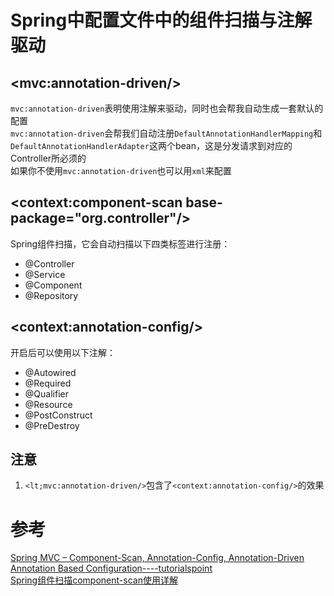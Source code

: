 # Spring中配置文件中的组件扫描与注解驱动
## &lt;mvc:annotation-driven/&gt;
`mvc:annotation-driven`表明使用注解来驱动，同时也会帮我自动生成一套默认的配置  
`mvc:annotation-driven`会帮我们自动注册`DefaultAnnotationHandlerMapping`和`DefaultAnnotationHandlerAdapter`这两个bean，这是分发请求到对应的Controller所必须的  
如果你不使用`mvc:annotation-driven`也可以用`xml`来配置 



## <context:component-scan base-package="org.controller"/>
Spring组件扫描，它会自动扫描以下四类标签进行注册：
- @Controller
- @Service
- @Component
- @Repository


## &lt;context:annotation-config/&gt;
开启后可以使用以下注解：
- @Autowired
- @Required
- @Qualifier
- @Resource
- @PostConstruct
- @PreDestroy

## 注意
1. `<lt;mvc:annotation-driven/>`包含了`<context:annotation-config/>`的效果

# 参考
[Spring MVC – Component-Scan, Annotation-Config, Annotation-Driven](https://scotch.io/@ethanmillar/spring-mvc-component-scan-annotation-config-annotation-driven)  
[Annotation Based Configuration----tutorialspoint](https://www.tutorialspoint.com/spring/spring_annotation_based_configuration.htm)  
[Spring组件扫描component-scan使用详解](http://blog.csdn.net/yechaodechuntian/article/details/50585368)
